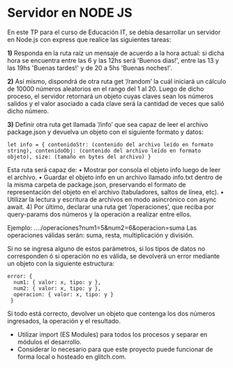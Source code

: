 # Servidor en NODE JS

En este TP para el curso de Educación IT, se debía desarrollar un servidor en Node.js con express que realice las siguientes tareas:

**1)** Responda en la ruta raíz un mensaje de acuerdo a la hora actual: si dicha hora se encuentra entre las 6 y las 12hs será 'Buenos dias!', entre las 13 y las 19hs 'Buenas tardes!' y de 20 a 5hs 'Buenas noches!'.

**2)** Así mismo, dispondrá de otra ruta get ‘/random’ la cuál iniciará un cálculo de 10000 números aleatorios en el rango del 1 al 20. Luego de dicho proceso, el servidor retornará un objeto cuyas claves sean los números salidos y el valor asociado a cada clave será la cantidad de veces que salió dicho número.

**3)** Definir otra ruta get llamada ‘/info’ que sea capaz de leer el archivo package.json y devuelva un objeto con el siguiente formato y datos: 

`let info = {
contenidoStr: (contenido del archivo leído en formato string), contenidoObj: (contenido del archivo leído en formato objeto), size: (tamaño en bytes del archivo)
}`

Esta ruta será capaz de:
• Mostrar por consola el objeto info luego de leer el archivo.
• Guardar el objeto info en un archivo llamado info.txt dentro de la misma carpeta de package.json, preservando el formato de representación del objeto en el archivo (tabuladores, saltos de línea, etc).
• Utilizar la lectura y escritura de archivos en modo asincrónico con async await. 4) Por último, declarar una ruta get ‘/operaciones’, que reciba por query-params dos números y la operación a realizar entre ellos.

Ejemplo: …./operaciones?num1=5&num2=6&operacion=suma Las operaciones válidas serán: suma, resta, multiplicación y división.

Si no se ingresa alguno de estos parámetros, si los tipos de datos no corresponden ó si operación no es válida, se devolverá un error mediante un objeto con la siguiente estructura:

    
    error: {
	  num1: { valor: x, tipo: y },
	  num2: { valor: x, tipo: y },
	  operacion: { valor: x, tipo: y }
	 }


Si todo está correcto, devolver un objeto que contenga los dos números ingresados, la operación y el resultado.

- Utilizar import (ES Modules) para todos los procesos y separar en módulos el desarrollo.
- Considerar lo necesario para que este proyecto puede funcionar de forma local o hosteado en glitch.com.